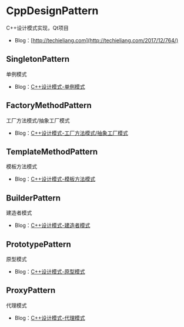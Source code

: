 # CppDesignPattern
C++设计模式实现，Qt项目  
* Blog：[http://techieliang.com](http://techieliang.com/2017/12/764/)   

## SingletonPattern  
单例模式  
* Blog：[C++设计模式-单例模式](http://techieliang.com/2017/12/772/)  

## FactoryMethodPattern  
工厂方法模式/抽象工厂模式  
* Blog：[C++设计模式-工厂方法模式/抽象工厂模式](http://techieliang.com/2017/12/775/)  

## TemplateMethodPattern  
模板方法模式  
* Blog：[C++设计模式-模板方法模式](http://techieliang.com/2017/12/790/)  

## BuilderPattern  
建造者模式  
* Blog：[C++设计模式-建造者模式](http://techieliang.com/2017/12/794/)  

## PrototypePattern  
原型模式  
* Blog：[C++设计模式-原型模式](http://techieliang.com/2017/12/799/)  

## ProxyPattern  
代理模式  
* Blog：[C++设计模式-代理模式](http://techieliang.com/2017/12/802/)  
